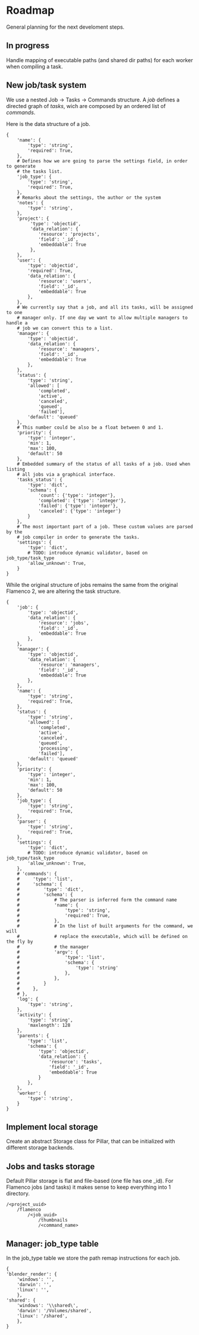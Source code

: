 # Roadmap
General planning for the next develoment steps.

## In progress
Handle mapping of executable paths (and shared dir paths) for each worker when compiling a task.

## New job/task system
We use a nested Job -> Tasks -> Commands structure. A *job* defines a directed graph of *tasks*, wich are composed by an ordered list of *commands*.

Here is the data structure of a job.


```
{
    'name': {
        'type': 'string',
        'required': True,
    },
    # Defines how we are going to parse the settings field, in order to generate
    # the tasks list.
    'job_type': {
        'type': 'string',
        'required': True,
    },
    # Remarks about the settings, the author or the system
    'notes': {
        'type': 'string',
    },
    'project': {
         'type': 'objectid',
         'data_relation': {
            'resource': 'projects',
            'field': '_id',
            'embeddable': True
         },
    },
    'user': {
        'type': 'objectid',
        'required': True,
        'data_relation': {
            'resource': 'users',
            'field': '_id',
            'embeddable': True
        },
    },
    # We currently say that a job, and all its tasks, will be assigned to one
    # manager only. If one day we want to allow multiple managers to handle a
    # job we can convert this to a list.
    'manager': {
        'type': 'objectid',
        'data_relation': {
            'resource': 'managers',
            'field': '_id',
            'embeddable': True
        },
    },
    'status': {
        'type': 'string',
        'allowed': [
            'completed',
            'active',
            'canceled',
            'queued',
            'failed'],
        'default': 'queued'
    },
    # This number could be also be a float between 0 and 1.
    'priority': {
        'type': 'integer',
        'min': 1,
        'max': 100,
        'default': 50
    },
    # Embedded summary of the status of all tasks of a job. Used when listing
    # all jobs via a graphical interface.
    'tasks_status': {
        'type': 'dict',
        'schema': {
            'count': {'type': 'integer'},
            'completed': {'type': 'integer'},
            'failed': {'type': 'integer'},
            'canceled': {'type': 'integer'}
        }
    },
    # The most important part of a job. These custom values are parsed by the
    # job compiler in order to generate the tasks.
    'settings': {
        'type': 'dict',
        # TODO: introduce dynamic validator, based on job_type/task_type
        'allow_unknown': True,
    }
}
```

While the original structure of jobs remains the same from the original Flamenco 2, we are altering the task structure.


```
{
	'job': {
        'type': 'objectid',
        'data_relation': {
            'resource': 'jobs',
            'field': '_id',
            'embeddable': True
        },
    },
    'manager': {
        'type': 'objectid',
        'data_relation': {
            'resource': 'managers',
            'field': '_id',
            'embeddable': True
        },
    },
    'name': {
        'type': 'string',
        'required': True,
    },
    'status': {
        'type': 'string',
        'allowed': [
            'completed',
            'active',
            'canceled',
            'queued',
            'processing',
            'failed'],
        'default': 'queued'
    },
    'priority': {
        'type': 'integer',
        'min': 1,
        'max': 100,
        'default': 50
    },
    'job_type': {
        'type': 'string',
        'required': True,
    },
    'parser': {
        'type': 'string',
        'required': True,
    },
    'settings': {
        'type': 'dict',
        # TODO: introduce dynamic validator, based on job_type/task_type
        'allow_unknown': True,
    },
    # 'commands': {
    #     'type': 'list',
    #     'schema': {
    #         'type': 'dict',
    #         'schema': {
    #             # The parser is inferred form the command name
    #             'name': {
    #                 'type': 'string',
    #                 'required': True,
    #             },
    #             # In the list of built arguments for the command, we will
    #             # replace the executable, which will be defined on the fly by
    #             # the manager
    #             'argv': {
    #                 'type': 'list',
    #                 'schema': {
    #                     'type': 'string'
    #                 },
    #             },
    #         }
    #     },
    # },
    'log': {
        'type': 'string',
    },
    'activity': {
        'type': 'string',
        'maxlength': 128
    },
    'parents': {
        'type': 'list',
        'schema': {
            'type': 'objectid',
            'data_relation': {
                'resource': 'tasks',
                'field': '_id',
                'embeddable': True
            }
        },
    },
    'worker': {
        'type': 'string',
    }
}
```


## Implement local storage
Create an abstract Storage class for Pillar, that can be initialized with different storage backends.

## Jobs and tasks storage
Default Pillar storage is flat and file-based (one file has one _id). For Flamenco jobs (and tasks) it makes sense to keep everything into 1 directory.

```
/<project_uuid>
	/flamenco
		/<job_uuid>
			/thumbnails
			/<command_name>
```

## Manager: job_type table
In the job_type table we store the path remap instructions for each job.

```
{
'blender_render': {
	'windows': '',
	'darwin': '',
	'linux': '',
	},
'shared': {
	'windows': '\\shared\',
	'darwin': '/Volumes/shared',
	'linux': '/shared',
	},
}
```